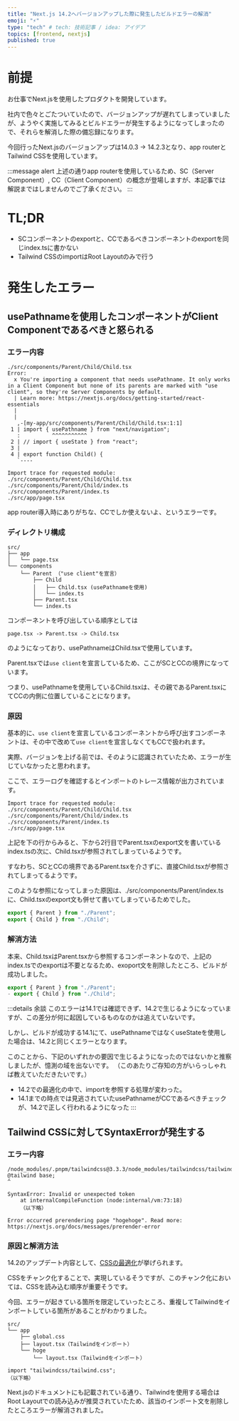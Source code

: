 ```yaml
---
title: "Next.js 14.2へバージョンアップした際に発生したビルドエラーの解消"
emoji: "⚡"
type: "tech" # tech: 技術記事 / idea: アイデア
topics: [frontend, nextjs]
published: true
---
```



# 前提
お仕事でNext.jsを使用したプロダクトを開発しています。

社内で色々とごたついていたので、バージョンアップが遅れてしまっていましたが、ようやく実施してみるとビルドエラーが発生するようになってしまったので、それらを解消した際の備忘録になります。

今回行ったNext.jsのバージョンアップは14.0.3 -> 14.2.3となり、app routerとTailwind CSSを使用しています。

:::message alert
上述の通りapp routerを使用しているため、SC（Server Component）, CC（Client Component）の概念が登場しますが、本記事では解説まではしませんのでご了承ください。
:::

# TL;DR
- SCコンポーネントのexportと、CCであるべきコンポーネントのexportを同じindex.tsに書かない
- Tailwind CSSのimportはRoot Layoutのみで行う

# 発生したエラー
## usePathnameを使用したコンポーネントがClient Componentであるべきと怒られる

### エラー内容
```
./src/components/Parent/Child/Child.tsx
Error: 
  x You're importing a component that needs usePathname. It only works in a Client Component but none of its parents are marked with "use client", so they're Server Components by default.
  | Learn more: https://nextjs.org/docs/getting-started/react-essentials
  | 
  | 
   ,-[my-app/src/components/Parent/Child/Child.tsx:1:1]
 1 | import { usePathname } from "next/navigation";
   :          ^^^^^^^^^^^
 2 | // import { useState } from "react";
 3 | 
 4 | export function Child() {
   `----

Import trace for requested module:
./src/components/Parent/Child/Child.tsx
./src/components/Parent/Child/index.ts
./src/components/Parent/index.ts
./src/app/page.tsx
 ```

 app router導入時にありがちな、CCでしか使えないよ、というエラーです。

### ディレクトリ構成

```
src/
├── app
│   └── page.tsx
└── components
    └── Parent （"use client"を宣言）
        ├── Child
        │   ├── Child.tsx (usePathnameを使用)
        │   └── index.ts
        ├── Parent.tsx
        └── index.ts
```

コンポーネントを呼び出している順序としては
```
page.tsx -> Parent.tsx -> Child.tsx
```
のようになっており、usePathnameはChild.tsxで使用しています。


Parent.tsxでは`use client`を宣言しているため、ここがSCとCCの境界になっています。

つまり、usePathnameを使用しているChild.tsxは、その親であるParent.tsxにてCCの内側に位置していることになります。

### 原因
基本的に、`use client`を宣言しているコンポーネントから呼び出すコンポーネントは、その中で改めて`use client`を宣言しなくてもCCで扱われます。

実際、バージョンを上げる前では、そのように認識されていたため、エラーが生じていなかったと思われます。

ここで、エラーログを確認するとインポートのトレース情報が出力されています。
```
Import trace for requested module:
./src/components/Parent/Child/Child.tsx
./src/components/Parent/Child/index.ts
./src/components/Parent/index.ts
./src/app/page.tsx
```

上記を下の行からみると、下から2行目でParent.tsxのexport文を書いているindex.tsの次に、Child.tsxが参照されてしまっているようです。

すなわち、SCとCCの境界であるParent.tsxを介さずに、直接Child.tsxが参照されてしまってるようです。

このような参照になってしまった原因は、./src/components/Parent/index.tsに、Child.tsxのexport文も併せて書いてしまっているためでした。

```:./src/components/Parent/index.ts
export { Parent } from "./Parent";
export { Child } from "./Child";
```

### 解消方法
本来、Child.tsxはParent.tsxから参照するコンポーネントなので、上記のindex.tsでのexportは不要となるため、exoport文を削除したところ、ビルドが成功しました。

```diff:./src/components/Parent/index.ts
export { Parent } from "./Parent";
- export { Child } from "./Child";
```

:::details 余談
このエラーは14.1では確認できず、14.2で生じるようになっていますが、この差分が何に起因しているものなのかは追えていないです。

しかし、ビルドが成功する14.1にて、usePathnameではなくuseStateを使用した場合は、14.2と同じくエラーとなります。

このことから、下記のいずれかの要因で生じるようになったのではないかと推察しましたが、憶測の域を出ないです。
（このあたりご存知の方がいらっしゃれば教えていただきたいです。）
- 14.2での最適化の中で、importを参照する処理が変わった。
- 14.1までの時点では見逃されていたusePathnameがCCであるべきチェックが、14.2で正しく行われるようになった
:::

## Tailwind CSSに対してSyntaxErrorが発生する
### エラー内容
```
/node_modules/.pnpm/tailwindcss@3.3.3/node_modules/tailwindcss/tailwind.css:1
@tailwind base;
^

SyntaxError: Invalid or unexpected token
    at internalCompileFunction (node:internal/vm:73:18)
    （以下略）

Error occurred prerendering page "hogehoge". Read more: https://nextjs.org/docs/messages/prerender-error
```

### 原因と解消方法
14.2のアップデート内容として、[CSSの最適化](https://nextjs.org/blog/next-14-2#css)が挙げられます。


CSSをチャンク化することで、実現しているそうですが、このチャンク化においては、CSSを読み込む順序が重要そうです。

今回、エラーが起きている箇所を限定していったところ、重複してTailwindをインポートしている箇所があることがわかりました。
```
src/
└── app
    ├── global.css
    ├── layout.tsx（Tailwindをインポート）
    └── hoge
        └── layout.tsx（Tailwindをインポート）
```

```:src/app/hoge/layout.tsx
import "tailwindcss/tailwind.css";
（以下略）
```

Next.jsのドキュメントにも記載されている通り、Tailwindを使用する場合はRoot Layoutでの読み込みが推奨されていたため、該当のインポート文を削除したところエラーが解消されました。